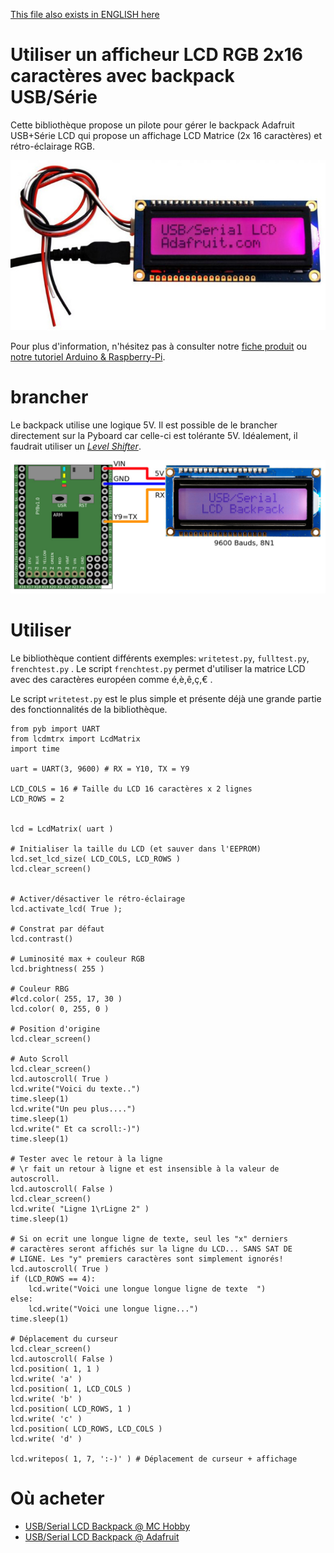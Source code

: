 [This file also exists in ENGLISH here](readme_ENG.md)

# Utiliser un afficheur LCD RGB 2x16 caractères avec backpack USB/Série

Cette bibliothèque propose un pilote pour gérer le backpack Adafruit USB+Série LCD qui propose un affichage LCD Matrice (2x 16 caractères) et rétro-éclairage RGB.

![USB/Serial LCD Backpack from Adafruit](docs/_static/lcdmatrix.jpg)

Pour plus d'information, n'hésitez pas à consulter notre [fiche produit](http://shop.mchobby.be/product.php?id_product=475) ou [notre tutoriel Arduino & Raspberry-Pi](http://wiki.mchobby.be/index.php?title=LCD-USB-TTL).

# brancher

Le backpack utilise une logique 5V. Il est possible de le brancher directement sur la Pyboard car celle-ci est tolérante 5V. Idéalement, il faudrait utiliser un [_Level Shifter_](https://shop.mchobby.be/fr/breakout/131-convertisseur-logique-4-canaux-bi-directionnel-i2c-compatible-3232100001312-adafruit.html).

![Brancher le LCD USB/Serie sur la Pyboard](docs/_static/lcdmtrx-to-pyboard.jpg)

# Utiliser

Le bibliothèque contient différents exemples: `writetest.py`, `fulltest.py`, `frenchtest.py` . Le script `frenchtest.py` permet d'utiliser la matrice LCD avec des caractères européen comme é,è,ê,ç,€ .

Le script `writetest.py` est le plus simple et présente déjà une grande partie des fonctionnalités de la bibliothèque.

```
from pyb import UART
from lcdmtrx import LcdMatrix
import time

uart = UART(3, 9600) # RX = Y10, TX = Y9

LCD_COLS = 16 # Taille du LCD 16 caractères x 2 lignes
LCD_ROWS = 2


lcd = LcdMatrix( uart )

# Initialiser la taille du LCD (et sauver dans l'EEPROM)
lcd.set_lcd_size( LCD_COLS, LCD_ROWS )
lcd.clear_screen()


# Activer/désactiver le rétro-éclairage
lcd.activate_lcd( True );

# Constrat par défaut
lcd.contrast()

# Luminosité max + couleur RGB
lcd.brightness( 255 )

# Couleur RBG
#lcd.color( 255, 17, 30 )
lcd.color( 0, 255, 0 )

# Position d'origine
lcd.clear_screen()

# Auto Scroll
lcd.clear_screen()
lcd.autoscroll( True )
lcd.write("Voici du texte..")
time.sleep(1)
lcd.write("Un peu plus....")
time.sleep(1)
lcd.write(" Et ca scroll:-)")
time.sleep(1)

# Tester avec le retour à la ligne
# \r fait un retour à ligne et est insensible à la valeur de autoscroll.
lcd.autoscroll( False )
lcd.clear_screen()
lcd.write( "Ligne 1\rLigne 2" )
time.sleep(1)

# Si on ecrit une longue ligne de texte, seul les "x" derniers
# caractères seront affichés sur la ligne du LCD... SANS SAT DE
# LIGNE. Les "y" premiers caractères sont simplement ignorés!
lcd.autoscroll( True )
if (LCD_ROWS == 4):
	lcd.write("Voici une longue longue ligne de texte  ")
else:
	lcd.write("Voici une longue ligne...")
time.sleep(1)

# Déplacement du curseur
lcd.clear_screen()
lcd.autoscroll( False )
lcd.position( 1, 1 )
lcd.write( 'a' )
lcd.position( 1, LCD_COLS )
lcd.write( 'b' )
lcd.position( LCD_ROWS, 1 )
lcd.write( 'c' )
lcd.position( LCD_ROWS, LCD_COLS )
lcd.write( 'd' )

lcd.writepos( 1, 7, ':-)' ) # Déplacement de curseur + affichage
```

# Où acheter
* [USB/Serial LCD Backpack @ MC Hobby](http://shop.mchobby.be/product.php?id_product=475)
* [USB/Serial LCD Backpack @ Adafruit](https://www.adafruit.com/product/782)

